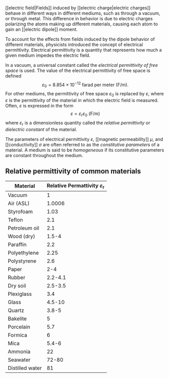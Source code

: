 [[electric field|Fields]] induced by [[electric charge|electric charges]] behave in different ways in different mediums, such as through a vacuum, or through metal. This difference in behavior is due to electric charges polarizing the atoms making up different materials, causing each atom to gain an [[electric dipole]] moment.

To account for the effects from fields induced by the dipole behavior of different materials, physicists introduced the concept of electrical permittivity. Electrical permittivity is a quantity that represents how much a given medium impedes the electric field.

In a vacuum, a universal constant called the *electrical permittivity of free space* is used. The value of the electrical permittivity of free space is defined
$$\varepsilon_{0}=8.854\times 10^{-12} \text{ farad per meter (F/m).}$$
For other mediums, the permittivity of free space $\varepsilon_{0}$ is replaced by $\varepsilon$, where $\varepsilon$ is the permittivity of the material in which the electric field is measured. Often, $\varepsilon$ is expressed in the form
$$\varepsilon=\varepsilon_{\text{r}}\varepsilon_{0}\text{ (F/m)}$$
where $\varepsilon_{\text{r}}$ is a dimensionless quantity called the *relative permittivity* or *dielectric constant* of the material.

The parameters of electrical permittivity $\varepsilon$, [[magnetic permeability]] $\mu$, and [[conductivity]] $\sigma$ are often referred to as the *constitutive parameters* of a material. A medium is said to be *homogeneous* if its constitutive parameters are constant throughout the medium.
## Relative permittivity of common materials

| Material        | Relative Permattivity $\varepsilon_{\text{r}}$ |
| --------------- | ---------------------------------------------- |
| Vacuum          | 1                                              |
| Air (ASL)       | 1.0006                                         |
| Styrofoam       | 1.03                                           |
| Teflon          | 2.1                                            |
| Petroleum oil   | 2.1                                            |
| Wood (dry)      | 1.5-4                                          |
| Paraffin        | 2.2                                            |
| Polyethylene    | 2.25                                           |
| Polystyrene     | 2.6                                            |
| Paper           | 2-4                                            |
| Rubber          | 2.2-4.1                                        |
| Dry soil        | 2.5-3.5                                        |
| Plexiglass      | 3.4                                            |
| Glass           | 4.5-10                                         |
| Quartz          | 3.8-5                                          |
| Bakelite        | 5                                              |
| Porcelain       | 5.7                                            |
| Formica         | 6                                              |
| Mica            | 5.4-6                                          |
| Ammonia         | 22                                             |
| Seawater        | 72-80                                          |
| Distilled water | 81                                             |